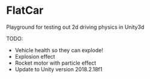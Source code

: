 # FlatCar
Playground for testing out 2d driving physics in Unity3d

TODO:

- Vehicle health so they can explode!
- Explosion effect
- Rocket motor with particle effect
- Update  to Unity version 2018.2.18f1

